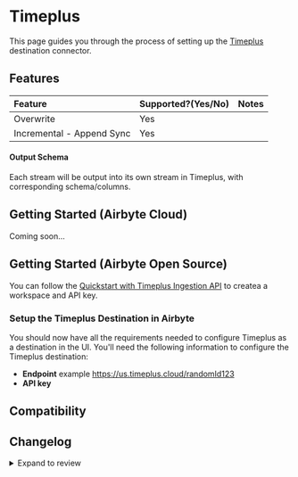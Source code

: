 # Timeplus

This page guides you through the process of setting up the [Timeplus](https://timeplus.com)
destination connector.

## Features

| Feature                   | Supported?\(Yes/No\) | Notes |
| :------------------------ | :------------------- | :---- |
| Overwrite                 | Yes                  |       |
| Incremental - Append Sync | Yes                  |       |

#### Output Schema

Each stream will be output into its own stream in Timeplus, with corresponding schema/columns.

## Getting Started (Airbyte Cloud)

Coming soon...

## Getting Started (Airbyte Open Source)

You can follow the
[Quickstart with Timeplus Ingestion API](https://docs.timeplus.com/quickstart-ingest-api) to createa
a workspace and API key.

### Setup the Timeplus Destination in Airbyte

You should now have all the requirements needed to configure Timeplus as a destination in the UI.
You'll need the following information to configure the Timeplus destination:

- **Endpoint** example https://us.timeplus.cloud/randomId123
- **API key**

## Compatibility

## Changelog

<details>
  <summary>Expand to review</summary>

| Version | Date       | Pull Request                                              | Subject              |
|:--------| :--------- | :-------------------------------------------------------- | :------------------- |
| 0.1.16  | 2024-08-22 | [44530](https://github.com/airbytehq/airbyte/pull/44530) | Update test dependencies                                     |
| 0.1.15  | 2024-08-17 | [44363](https://github.com/airbytehq/airbyte/pull/44363) | Update dependencies |
| 0.1.14  | 2024-08-12 | [43854](https://github.com/airbytehq/airbyte/pull/43854) | Update dependencies |
| 0.1.13  | 2024-08-03 | [43216](https://github.com/airbytehq/airbyte/pull/43216) | Update dependencies |
| 0.1.12  | 2024-07-27 | [42761](https://github.com/airbytehq/airbyte/pull/42761) | Update dependencies |
| 0.1.11  | 2024-07-20 | [42354](https://github.com/airbytehq/airbyte/pull/42354) | Update dependencies |
| 0.1.10  | 2024-07-13 | [41861](https://github.com/airbytehq/airbyte/pull/41861) | Update dependencies |
| 0.1.9   | 2024-07-10 | [41392](https://github.com/airbytehq/airbyte/pull/41392) | Update dependencies |
| 0.1.8   | 2024-07-09 | [41257](https://github.com/airbytehq/airbyte/pull/41257) | Update dependencies |
| 0.1.7   | 2024-07-06 | [40864](https://github.com/airbytehq/airbyte/pull/40864) | Update dependencies |
| 0.1.6   | 2024-06-25 | [40270](https://github.com/airbytehq/airbyte/pull/40270) | Update dependencies |
| 0.1.5   | 2024-06-22 | [39990](https://github.com/airbytehq/airbyte/pull/39990) | Update dependencies |
| 0.1.4   | 2024-06-06 | [39301](https://github.com/airbytehq/airbyte/pull/39301) | [autopull] Upgrade base image to v1.2.2 |
| 0.1.3   | 2024-06-03 | [38901](https://github.com/airbytehq/airbyte/pull/38901) | Replace AirbyteLogger with logging.Logger |
| 0.1.2   | 2024-05-21 | [38491](https://github.com/airbytehq/airbyte/pull/38491) | [autopull] base image + poetry + up_to_date |
| 0.1.1   | 2024-03-05 | [#35838](https://github.com/airbytehq/airbyte/pull/35838) | Un-archive connector |
| 0.1.0   | 2023-06-14 | [21226](https://github.com/airbytehq/airbyte/pull/21226)  | Destination Timeplus |

</details>
